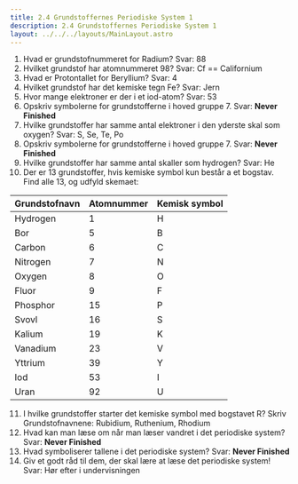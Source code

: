 ```yaml
---
title: 2.4 Grundstoffernes Periodiske System 1
description: 2.4 Grundstoffernes Periodiske System 1
layout: ../../../layouts/MainLayout.astro
---
```


1. Hvad er grundstofnummeret for Radium? Svar: 88
2. Hvilket grundstof har atomnummeret 98? Svar: Cf == Californium
3. Hvad er Protontallet for Beryllium? Svar: 4
4. Hvilket grundstof har det kemiske tegn Fe? Svar: Jern
5. Hvor mange elektroner er der i et iod-atom? Svar: 53
6. Opskriv symbolerne for grundstofferne i hoved gruppe 7. Svar: **Never Finished**
7. Hvilke grundstoffer har samme antal elektroner i den yderste skal som oxygen? Svar: S, Se, Te, Po
8. Opskriv symbolerne for grundstofferne i hoved gruppe 7. Svar: **Never Finished**
9. Hvilke grundstoffer har samme antal skaller som hydrogen? Svar: He
10. Der er 13 grundstoffer, hvis kemiske symbol kun består a et bogstav. Find alle 13, og udfyld skemaet:

|Grundstofnavn|Atomnummer|Kemisk symbol|
|-|-|-|
|Hydrogen|1|H|
|Bor|5|B|
|Carbon|6|C|
|Nitrogen|7|N|
|Oxygen|8|O|
|Fluor|9|F|
|Phosphor|15|P|
|Svovl|16|S|
|Kalium|19|K|
|Vanadium|23|V|
|Yttrium|39|Y|
|Iod|53|I|
|Uran|92|U|

11. I hvilke grundstoffer starter det kemiske symbol med bogstavet R? Skriv Grundstofnavnene: Rubidium, Ruthenium, Rhodium
12. Hvad kan man læse om når man læser vandret i det periodiske system? Svar: **Never Finished**
13. Hvad symboliserer tallene i det periodiske system? Svar: **Never Finished**
14. Giv et godt råd til dem, der skal lære at læse det periodiske system! Svar: Hør efter i undervisningen
